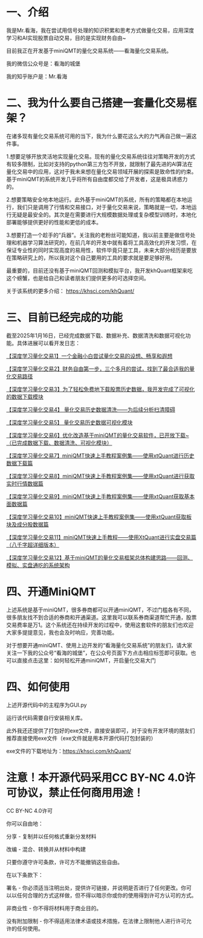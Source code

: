 # 一、介绍
我是Mr.看海，我在尝试用信号处理的知识积累和思考方式做量化交易，应用深度学习和AI实现股票自动交易，目的是实现财务自由~

目前我正在开发基于miniQMT的量化交易系统——看海量化交易系统。

我的微信公众号是：看海的城堡

我的知乎账户是：Mr.看海

# 二、我为什么要自己搭建一套量化交易框架？
在诸多现有量化交易系统可用的当下，我为什么要花这么大的力气再自己做一遍这件事。

1.想要足够开放灵活地实现量化交易。现有的量化交易系统往往对策略开发的方式有较多限制，比如对支持的python第三方包不开放，就限制了最先进的AI算法在量化交易中的应用，这对于我未来想在量化交易领域开展的探索是致命性的约束。基于miniQMT的系统开发几乎将所有自由度都交给了开发者，这是极具诱惑力的。

2.想要策略安全地本地运行。此外基于miniQMT的系统，所有的策略都在本地运行，我们只是调用了行情和交易接口，对于量化交易来说，策略就是一切，本地运行无疑是最安全的。其次是在需要进行大规模数据处理或复杂模型训练时，本地化部署能够提供更好的性能和更低的成本。

3.想要打造一个趁手的“兵器”。关注我的老粉丝可能知道，我以前主要是做信号处理和机器学习算法研究的，在前几年的开发中就有着将工具高效化的开发习惯，在保证专业性的同时实现高度的易用性，软件毕竟只是工具，未来大部分经历是要放在策略研究上的，所以我对这个自己要用的工具的要求就是要足够好用。

最重要的，目前还没有基于miniQMT回测和模拟平台，我开发khQuant框架来吃这个螃蟹，也是给自己和读者朋友们提供更多的可选择空间。

关于该系统的更多介绍：
https://khsci.com/khQuant/

# 三、目前已经完成的功能
截至2025年1月16日，已经完成数据下载、数据补充、数据清洗和数据可视化功能。具体进展可以看开发日志：

[【深度学习量化交易1】一个金融小白尝试量化交易的设想、畅享和遐想](https://mp.weixin.qq.com/s?__biz=MzUzNDk1NjcyNg==&mid=2247484609&idx=1&sn=7ec0b44a90e3a213332fa7e53ed514a8&scene=21#wechat_redirect)

[【深度学习量化交易2】财务自由第一步，三个多月的尝试，找到了最合适我的量化交易路径](https://mp.weixin.qq.com/s?__biz=MzUzNDk1NjcyNg==&mid=2247484748&idx=1&sn=df5365c8d7ba1890ccb69984f9063b07&scene=21#wechat_redirect)

[【深度学习量化交易3】为了轻松免费地下载股票历史数据，我开发完成了可视化的数据下载模块](https://mp.weixin.qq.com/s?__biz=MzUzNDk1NjcyNg==&mid=2247484773&idx=1&sn=2df74f66523a7e3be4d1f60bd5f03322&scene=21#wechat_redirect)

[【深度学习量化交易4】 量化交易历史数据清洗——为后续分析扫清障碍](https://mp.weixin.qq.com/s?__biz=MzUzNDk1NjcyNg==&mid=2247484790&idx=1&sn=8e9f08d57a4f4fc298b153cee699b09a&scene=21#wechat_redirect)

[【深度学习量化交易5】 量化交易历史数据可视化模块](https://mp.weixin.qq.com/s?__biz=MzUzNDk1NjcyNg==&mid=2247484808&idx=1&sn=b22fbc5b0349324832d10a5cb97fbfd6&scene=21#wechat_redirect)

[【深度学习量化交易6】优化改造基于miniQMT的量化交易软件，已开放下载\~（已完成数据下载、数据清洗、可视化模块）](https://mp.weixin.qq.com/s?__biz=MzUzNDk1NjcyNg==&mid=2247484854&idx=1&sn=38c07a49e9826b2f82bb23baacb709bf&scene=21#wechat_redirect)

[【深度学习量化交易7】miniQMT快速上手教程案例集——使用xtQuant进行历史数据下载篇](https://mp.weixin.qq.com/s?__biz=MzUzNDk1NjcyNg==&mid=2247484875&idx=1&sn=53942f6ee87b43e8a8a362243421d340&scene=21#wechat_redirect)

[【深度学习量化交易8】miniQMT快速上手教程案例集——使用xtQuant进行获取实时行情数据篇](https://mp.weixin.qq.com/s?__biz=MzUzNDk1NjcyNg==&mid=2247484893&idx=1&sn=072481343fdcfbc478a95af42fdbc7f1&scene=21#wechat_redirect)

[【深度学习量化交易9】miniQMT快速上手教程案例集——使用xtQuant获取基本面数据篇](https://mp.weixin.qq.com/s?__biz=MzUzNDk1NjcyNg==&mid=2247484894&idx=1&sn=be58c5985965b4d960fcc0982c83a1a2&scene=21#wechat_redirect)

[【深度学习量化交易10】miniQMT快速上手教程案例集——使用xtQuant获取板块及成分股数据篇](https://mp.weixin.qq.com/s?__biz=MzUzNDk1NjcyNg==&mid=2247484904&idx=1&sn=b91f208db8b3ad84ddc7d03822e3b80b&scene=21#wechat_redirect)

[【深度学习量化交易11】miniQMT快速上手教程——使用XtQuant进行实盘交易篇（八千字超详细版本）](https://mp.weixin.qq.com/s?__biz=MzUzNDk1NjcyNg==&mid=2247484912&idx=1&sn=611350909bb70f422699dbcb55348479&scene=21#wechat_redirect)

[【深度学习量化交易12】基于miniQMT的量化交易框架总体构建思路——回测、模拟、实盘通吃的系统架构](https://mp.weixin.qq.com/s?__biz=MzUzNDk1NjcyNg==&mid=2247484932&idx=1&sn=2fad21355d5840603c1b76176cc452e3&scene=21#wechat_redirect)

# 四、开通MiniQMT

上述系统是基于miniQMT，很多券商都可以开通miniQMT，不过门槛各有不同，很多朋友找不到合适的券商和开通渠道。这里我可以联系券商渠道帮忙开通，股票交易费率是万1。这个系统还在持续开发的过程中，使用这套软件的朋友们也欢迎大家多提提意见，我也会及时响应，完善功能。

对于想要开通miniQMT、使用上边开发的“看海量化交易系统”的朋友们，请大家关注一下我的公众号“看海的城堡”，在公众号页面下方点击相应标签即可获取。也可以直接点击这里：如何轻松开通miniQMT，开启量化交易大门

# 四、如何使用
上述开源代码中的主程序为GUI.py

运行该代码需要自行安装相关库。

此外我还还提供了打包好的exe文件，直接安装即可，对于没有开发环境的朋友们推荐直接使用exe文件（exe文件就是用本开源代码打包封装的）

exe文件的下载地址为：https://khsci.com/khQuant/

# 注意！本开源代码采用CC BY-NC 4.0许可协议，禁止任何商用用途！

CC BY-NC 4.0许可

你可以自由地：

分享 - 复制并以任何格式重新分发材料

改编 - 混合、转换并从材料中构建

只要你遵守许可条款，许可方不能撤销这些自由。

在以下条款下：

署名 - 你必须适当注明出处，提供许可链接，并说明是否进行了任何更改。你可以以任何合理的方式这样做，但不得以暗示你或你的使用得到许可方认可的方式。

非商业性 - 你不得将材料用于商业目的。

没有附加限制 - 你不得适用法律术语或技术措施，在法律上限制他人进行许可允许的任何使用。
